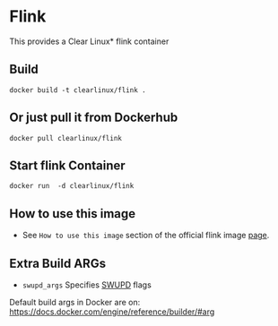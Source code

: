 Flink
==========
This provides a Clear Linux* flink container

Build
-----
```
docker build -t clearlinux/flink .
```

Or just pull it from Dockerhub
---------------------------
```
docker pull clearlinux/flink
```

Start flink Container
-----------------------
```
docker run  -d clearlinux/flink
```

How to use this image
---------------------
- See ``How to use this image`` section of the official flink image [page](https://hub.docker.com/_/flink).

Extra Build ARGs
----------------
- ``swupd_args`` Specifies [SWUPD](https://github.com/clearlinux/swupd-client/blob/master/docs/swupd.1.rst#options) flags

Default build args in Docker are on: https://docs.docker.com/engine/reference/builder/#arg

